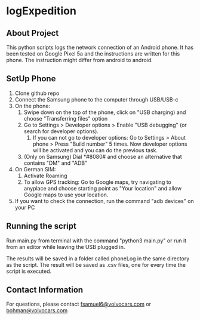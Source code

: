 # logExpedition #

## About Project ##

This python scripts logs the network connection of an Android phone. It has been tested on Google Pixel 5a and the instructions are written for this phone. The instruction might differ from android to android.

## SetUp Phone ##

1. Clone github repo
2. Connect the Samsung phone to the computer through USB/USB-c
3. On the phone:
   1. Swipe down on the top of the phone, click on "USB charging) and choose "Transferring files" option
   2. Go to Settings > Developer options > Enable "USB debugging" (or search for developer options).
      1. If you can not go to developer options: Go to Settings > About phone > Press "Build number" 5 times. Now developer options will be activated and you can do the previous task.
   3. (Only on Samsung) Dial *#8080# and choose an alternative that contains "DM" and "ADB"
4. On German SIM:
   1. Activate Roaming
   2. To allow GPS tracking: Go to Google maps, try navigating to anyplace and choose starting point as "Your location" and allow Google maps to use your location.
5. If you want to check the connection, run the command "adb devices" on your PC

## Running the script ##

Run main.py from terminal with the command "python3 main.py" or run it from an editor while leaving the USB plugged in.

The results will be saved in a folder called phoneLog in the same directory as the script. The result will be saved as .csv files, one for every time the script is executed.

## Contact Information ##
For questions, please contact fsamuel6@volvocars.com or bohman@volvocars.com
